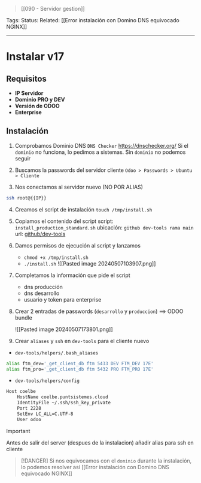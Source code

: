 > [[090  - Servidor gestion]]

Tags: 
Status: 
Related: [[Error instalación con Domino DNS equivocado NGINX]]

___

# Instalar v17

## Requisitos

- **IP Servidor**
- **Dominio PRO y DEV**
- **Versión de ODOO** 
- **Enterprise**

## Instalación

1. Comprobamos Dominio DNS
	`DNS Checker` https://dnschecker.org/
	Si el `dominio` no funciona, lo pedimos a sistemas. Sin `dominio` no podemos seguir

2.  Buscamos la passwords del servidor cliente
	`Odoo > Passwords > Ubuntu > Cliente`

3.  Nos conectamos al servidor nuevo (NO POR ALIAS)
```bash
ssh root@{{IP}}
```

4. Creamos el script de instalación
	`touch /tmp/install.sh`

5. Copiamos el contenido del script 
	script: `install_production_standard.sh`
	ubicación: `github dev-tools rama main`
	url: [github/dev-tools](https://github.com/puntsistemes/dev-tools_odoo/blob/main/install_production_standard.sh)


6. Damos permisos de ejecución al script y lanzamos
	- `chmod +x /tmp/install.sh`
	- `./install.sh`
	![[Pasted image 20240507103907.png]]

7. Completamos la información que pide el script
	- dns producción
	- dns desarrollo
	- usuario y token para enterprise

8. Crear 2 entradas de passwords (`desarrollo` y `produccion`) ==> ODOO bundle

	![[Pasted image 20240507173801.png]]

1. Crear `aliases` y `ssh` en `dev-tools` para el cliente nuevo

- `dev-tools/helpers/.bash_aliases`
```bash
alias ftm_dev='_get_client_db ftm 5433 DEV FTM_DEV 17E'  
alias ftm_pro='_get_client_db ftm 5432 PRO FTM_PRO 17E'
```
- `dev-tools/helpers/config`
```bash
Host coelbe  
    HostName coelbe.puntsistemes.cloud  
    IdentityFile ~/.ssh/ssh_key_private  
    Port 2228  
    SetEnv LC_ALL=C.UTF-8  
    User odoo
```

> [!IMPORTANT]
> Antes de salir del server (despues de la instalacion)  añadir alias para ssh en cliente

> [!DANGER]
> Si nos equivocamos con el `dominio` durante la instalación, lo podemos resolver así
> [[Error instalación con Domino DNS equivocado NGINX]]

